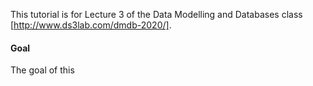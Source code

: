 
This tutorial is for Lecture 3 of the Data Modelling and Databases 
class [http://www.ds3lab.com/dmdb-2020/]. 

#### Goal

The goal of this 